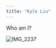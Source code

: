 ```yaml
---
title: "Kyle Liu"
---
```


Who am I?

![IMG_2237](https://user-images.githubusercontent.com/87028408/172636901-70251906-0730-4336-b08b-0e881e820d41.jpg)

